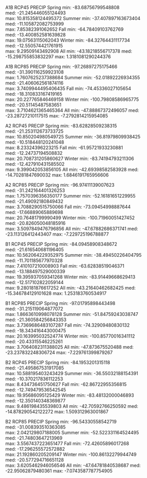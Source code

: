 A1B RCP45
PRECIP
Spring
	min: -83.68756799548808                    
	med: -21.245446055124493                    
	max: 10.815358124495372
Summer
	min: -37.407897163673404                    
	med: -11.105872082753999                    
	max: 7.85382391062652
Fall
	min: -64.78409103762769                    
	med: -13.400852581639828                    
	max: 19.07563115062043
Winter
	min: -84.32764431117734                    
	med: -12.550574421761915                    
	max: 9.29509143492908
All
	min: -43.18218556717378
	med: -15.298755853832297
	max: 1.3181081290244376

A1B RCP85
PRECIP
Spring
	min: -97.26897275175466                    
	med: -31.390116259923108                    
	max: 1.7607625237388684
Summer
	min: -52.01892226934355                    
	med: -21.406062561874116                    
	max: 3.7409944495406435
Fall
	min: -74.45336027105654                    
	med: -18.310833167419165                    
	max: 20.227765846469158
Winter
	min: -100.79808586965775                    
	med: -20.51145487583651                    
	max: 3.7104621365465364
All
	min: -47.88867372496057
	med: -23.28727210117515
	max: -7.2792814215954085

A2 RCP45
PRECIP
Spring
	min: -83.62828509238315                    
	med: -21.253112673733725                    
	max: 10.850204980549725
Summer
	min: -36.81979809938425                    
	med: -10.518448120241048                    
	max: 8.23324396223215
Fall
	min: -61.95721933230881                    
	med: -12.24737194508832                    
	max: 20.708731205860627
Winter
	min: -83.74194793211306                    
	med: -12.427910431585502                    
	max: 9.399042053856105
All
	min: -42.69398582583928
	med: -14.70281847690032
	max: 1.6846191765956606

A2 RCP85
PRECIP
Spring
	min: -96.97411139007623                    
	med: -31.242164401326253                    
	max: 1.7570396356350177
Summer
	min: -52.16181651229955                    
	med: -21.49092180849432                    
	max: 3.7088290515750066
Fall
	min: -73.09454998887644                    
	med: -17.66889065889698                    
	max: 20.76481799990499
Winter
	min: -100.71960051427452                    
	med: -20.826050048185916                    
	max: 3.5097849476796856
All
	min: -47.67882686371741
	med: -23.113126412443407
	max: -7.229725196788877

B1 RCP45
PRECIP
Spring
	min: -84.09458908348672                    
	med: -21.616540681196405                    
	max: 10.562064229352975
Summer
	min: -38.49450226404795                    
	med: -11.701185677970328                    
	max: 7.410107210008903
Fall
	min: -63.62838519046371                    
	med: -13.188497529000339                    
	max: 19.395937059341268
Winter
	min: -83.91449668629413                    
	med: -12.517102822059144                    
	max: 9.280181876617252
All
	min: -43.21640462682425
	med: -15.346784129101628
	max: 1.253183760534917

B1 RCP85
PRECIP
Spring
	min: -97.01795898443498                    
	med: -31.215119064877072                    
	max: 1.8663610998078128
Summer
	min: -51.84759243038747                    
	med: -21.360584256843353                    
	max: 3.7369686483107287
Fall
	min: -74.32909480830132                    
	med: -18.343416443000475                    
	max: 20.163995032524774
Winter
	min: -100.85770016341112                    
	med: -20.43315546225261                    
	max: 3.7064082311388025
All
	min: -47.873675520488
	med: -23.237832248306724
	max: -7.229761399879267

B2 RCP45
PRECIP
Spring
	min: -84.1953201315118                    
	med: -21.495867531917085                    
	max: 10.588195403243429
Summer
	min: -36.55032188154391                    
	med: -10.370217836112253                    
	max: 8.434736451750627
Fall
	min: -62.86722955356815                    
	med: -12.749479536542545                    
	max: 19.95686095125429
Winter
	min: -83.48132000046893                    
	med: -12.350140348369877                    
	max: 9.486198435539803
All
	min: -42.70592766250592
	med: -14.878290542122272
	max: 1.509312963001867

B2 RCP85
PRECIP
Spring
	min: -96.54330558542719                    
	med: -31.008393510363085                    
	max: 2.042129807188005
Summer
	min: -52.522331164524495                    
	med: -21.74803647213969                    
	max: 3.5567437223651477
Fall
	min: -72.42605896017268                    
	med: -17.296255572572882                    
	max: 21.192860205209147
Winter
	min: -100.86132279944749                    
	med: -20.577294716651128                    
	max: 3.6205462946056546
All
	min: -47.64781840538687
	med: -22.95062879480361
	max: -7.0743587787754905
